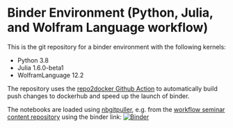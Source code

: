 # Binder Environment (Python, Julia, and Wolfram Language workflow)

This is the git repository for a binder environment with the following kernels:  
- Python 3.8
- Julia 1.6.0-beta1
- WolframLanguage 12.2

The repository uses the [repo2docker Github Action](https://github.com/jupyterhub/repo2docker-action) to automatically build push changes to dockerhub and speed up the launch of binder.  

The notebooks are loaded using [nbgitpuller](https://github.com/jupyterhub/nbgitpuller),
e.g. from the [workflow seminar content repository](https://github.com/gvarnavi/python-julia-wolfram-workflow-nbs) using the binder link: [![Binder](https://mybinder.org/badge_logo.svg)](https://mybinder.org/v2/gh/gvarnavi/binder-env_py-3.8_jl-1.6_wl-12.2/main?urlpath=git-pull%3Frepo%3Dhttps%253A%252F%252Fgithub.com%252Fgvarnavi%252Fpython-julia-wolfram-workflow-nbs%26urlpath%3Dtree%252Fpython-julia-wolfram-workflow-nbs%252F%26branch%3Dmain)
